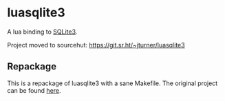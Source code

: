 luasqlite3
==========

A lua binding to [SQLite3](http://sqlite.org/).

Project moved to sourcehut: https://git.sr.ht/~jturner/luasqlite3

Repackage
---------

This is a repackage of luasqlite3 with a sane Makefile. The original
project can be found [here](http://lua.sqlite.org/).
